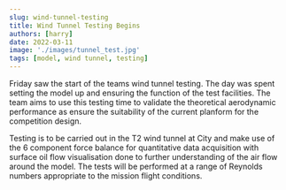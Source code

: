 ```yaml
---
slug: wind-tunnel-testing
title: Wind Tunnel Testing Begins 
authors: [harry]
date: 2022-03-11
image: './images/tunnel_test.jpg'
tags: [model, wind tunnel, testing]
---
```


<!-- ![](./images/tunnel_test.jpg) -->

Friday saw the start of the teams wind tunnel testing. The day was spent setting the model up and ensuring the function of the test facilities. The team aims to use this testing time to validate the theoretical aerodynamic performance as ensure the suitability of the current planform for the competition design.

<!-- truncate -->

Testing is to be carried out in the T2 wind tunnel at City and make use of the 6 component force balance for quantitative data acquisition with surface oil flow visualisation done to further understanding of the air flow around the model. The tests will be performed at a range of Reynolds numbers appropriate to the mission flight conditions.